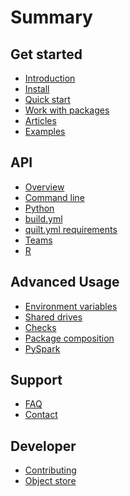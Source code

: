 <!--
	Used by gitbook to generate docs.quiltdata.com navigation
	WARNING - changing section names changes docs paths used both
	within docs and other parts of Quilt, like /catalog

	Paths are of the form: word1-word2-word3/bullet-name
	So, for example: docs.quiltdata.com/get-started/install
	(all lowercase)
!-->

# Summary

## Get started
* [Introduction](README.md)
* [Install](installation.md)
* [Quick start](quick-start.md)
* [Work with packages](step-by-step.md)
* [Articles](articles.md)
* [Examples](examples.md)

## API
* [Overview](api-overview.md)
* [Command line](api-cli.md)
* [Python](api-python.md)
* [build.yml](buildyml.md)
* [quilt.yml requirements](quiltyml.md)
* [Teams](api-teams.md)
* [R](api-r.md)

## Advanced Usage
* [Environment variables](env.md)
* [Shared drives](shared-store.md)
* [Checks](checks.md)
* [Package composition](compose.md)
* [PySpark](pyspark.md)

## Support
* [FAQ](faq.md)
* [Contact](contact.md)

## Developer
* [Contributing](CONTRIBUTING.md)
* [Object store](repo-format.md)
